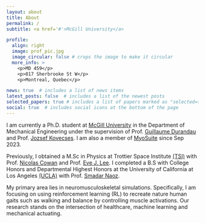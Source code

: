 ```yaml
---
layout: about
title: About
permalink: /
subtitle: <a href='#'>McGill University</a>

profile:
  align: right
  image: prof_pic.jpg
  image_circular: false # crops the image to make it circular
  more_info: >
    <p>MD 459</p>
    <p>817 Sherbrooke St W</p>
    <p>Montreal, Quebec</p>

news: true  # includes a list of news items
latest_posts: false  # includes a list of the newest posts
selected_papers: true # includes a list of papers marked as "selected={true}"
social: true  # includes social icons at the bottom of the page
---
```


I am currently a Ph.D. student at [McGill University](https://www.mcgill.ca/) in the Department of Mechanical Engineering under the supervision of Prof. [Guillaume Durandau](https://www.mcgill.ca/mecheng/guillaume-durandau) and Prof. [Jozsef Kovecses](https://www.mcgill.ca/mecheng/jozsef-kovecses). I am also a member of [MyoSuite](https://sites.google.com/view/myosuite) since Sep 2023.

Previously, I obtained a M.Sc in Physics at Trottier Space Institute [(TSI)](https://tsi.mcgill.ca/) with Prof. [Nicolas Cowan](https://www.physics.mcgill.ca/~cowan/) and Prof. [Eve J. Lee](https://www.physics.mcgill.ca/~evelee/). I completed a B.S with College Honors and Departmental Highest Honors at the University of California at Los Angeles [(UCLA)](https://www.ucla.edu/) with Prof. [Smadar Naoz](https://www.astro.ucla.edu/~snaoz/).

My primary area lies in neuromusculoskeletal simulations. Specifically, I am focusing on using reinforcement learning (RL) to recreate nature human gaits such as walking and balance by controlling muscle activations. Our research stands on the intersection of healthcare, machine learning and mechanical actuating.
